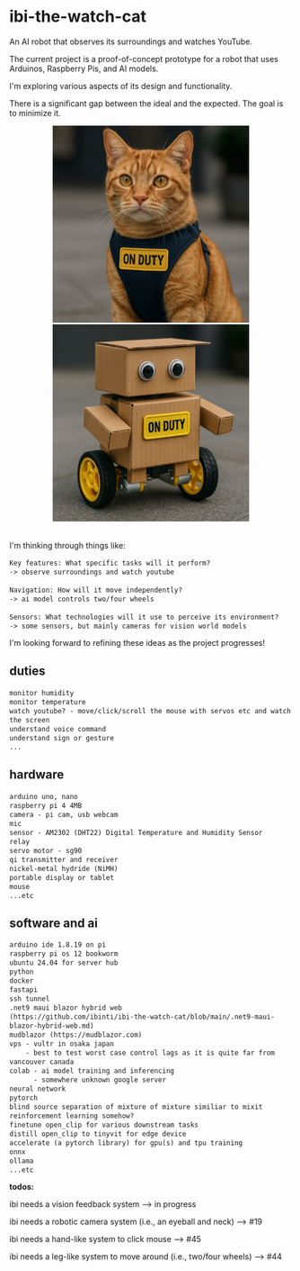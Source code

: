 # ibi-the-watch-cat

An AI robot that observes its surroundings and watches YouTube.

The current project is a proof-of-concept prototype for a robot that uses Arduinos, Raspberry Pis, and AI models.

I'm exploring various aspects of its design and functionality.

There is a significant gap between the ideal and the expected. The goal is to minimize it.

<div align="center">
  <img src="png/ibi-the-watch-cat-ideal.png" alt="ideal ibi" width="350" style="display: inline-block; margin: 0 15px;">
  <img src="png/ibi-the-watch-cat-expected.png" alt="expected ibi" width="350" style="display: inline-block; margin: 0 15px;">
</div>

<br>

I'm thinking through things like:

    Key features: What specific tasks will it perform?
    -> observe surroundings and watch youtube

    Navigation: How will it move independently?
    -> ai model controls two/four wheels 

    Sensors: What technologies will it use to perceive its environment?
    -> some sensors, but mainly cameras for vision world models

I'm looking forward to refining these ideas as the project progresses!

## duties
```
monitor humidity
monitor temperature
watch youtube? - move/click/scroll the mouse with servos etc and watch the screen
understand voice command
understand sign or gesture
...
```
## hardware
```
arduino uno, nano
raspberry pi 4 4MB
camera - pi cam, usb webcam
mic
sensor - AM2302 (DHT22) Digital Temperature and Humidity Sensor
relay
servo motor - sg90
qi transmitter and receiver
nickel-metal hydride (NiMH)
portable display or tablet
mouse
...etc
```
## software and ai
```
arduino ide 1.8.19 on pi
raspberry pi os 12 bookworm
ubuntu 24.04 for server hub
python
docker
fastapi
ssh tunnel
.net9 maui blazor hybrid web 
(https://github.com/ibinti/ibi-the-watch-cat/blob/main/.net9-maui-blazor-hybrid-web.md)
mudblazor (https://mudblazor.com)
vps - vultr in osaka japan
    - best to test worst case control lags as it is quite far from vancouver canada
colab - ai model training and inferencing 
      - somewhere unknown google server
neural network
pytorch
blind source separation of mixture of mixture similiar to mixit
reinforcement learning somehow?
finetune open_clip for various downstream tasks
distill open_clip to tinyvit for edge device
accelerate (a pytorch library) for gpu(s) and tpu training
onnx
ollama
...etc
```

**todos:**

ibi needs a vision feedback system --> in progress

ibi needs a robotic camera system (i.e., an eyeball and neck) --> #19

ibi needs a hand-like system to click mouse --> #45

ibi needs a leg-like system to move around (i.e., two/four wheels) --> #44

